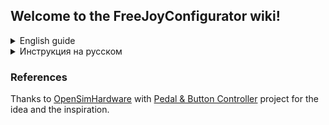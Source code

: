 ## Welcome to the FreeJoyConfigurator wiki!

<details> 
  <summary> English guide </summary>

# Installation
Just download the [latest release](https://github.com/FreeJoy-Team/FreeJoy/releases) and run the installer.

# Getting started
* [Pins configuration](https://github.com/vostrenkov/FreeJoyConfigurator/wiki/Pins-configuration)
* [Digital inputs (buttons) configuration](https://github.com/vostrenkov/FreeJoyConfigurator/wiki/Digital-inputs-configuration)
* [Axes configuration](https://github.com/vostrenkov/FreeJoyConfigurator/wiki/Axes-configuration)
* [Axes to buttons](https://github.com/vostrenkov/FreeJoyConfigurator/wiki/Axes-to-Buttons)
* [Shift registers](https://github.com/vostrenkov/FreeJoyConfigurator/wiki/Shift-registers)
* [TLE501x sensors](https://github.com/vostrenkov/FreeJoyConfigurator/wiki/TLE501x-sensors)
* [LED configuration](https://github.com/FreeJoy-Team/FreeJoyConfigurator/wiki/LED-configuration)
* [Loading and saving configuration](https://github.com/vostrenkov/FreeJoyConfigurator/wiki/Loading-and-saving-configuration)
* [Advanced settings](https://github.com/vostrenkov/FreeJoyConfigurator/wiki/Advanced-settings)
* [Firmware flasher](https://github.com/vostrenkov/FreeJoyConfigurator/wiki/Firmware-flasher)

</details>

<details> 
  <summary> Инструкция на русском </summary>

# Installation
Just download the [latest release](https://github.com/FreeJoy-Team/FreeJoy/releases) and run the installer.

# Getting started
* [Настройка выводов контроллера](https://github.com/vostrenkov/FreeJoyConfigurator/wiki/Pins-configuration)
* [Настройка цифровых входов (кнопок)](https://github.com/vostrenkov/FreeJoyConfigurator/wiki/Digital-inputs-configuration)
* [Настройка осей](https://github.com/vostrenkov/FreeJoyConfigurator/wiki/Axes-configuration)
* [Функция "оси в кнопки"](https://github.com/vostrenkov/FreeJoyConfigurator/wiki/Axes-to-Buttons)
* [Сдвиговые регистры](https://github.com/vostrenkov/FreeJoyConfigurator/wiki/Shift-registers)
* [Датчики TLE501x](https://github.com/vostrenkov/FreeJoyConfigurator/wiki/TLE501x-sensors)
* [Настройка светодиодов](https://github.com/FreeJoy-Team/FreeJoyConfigurator/wiki/LED-configuration)
* [Загрузка и сохранение конфигурации](https://github.com/vostrenkov/FreeJoyConfigurator/wiki/Loading-and-saving-configuration)
* [Продвинутые настройки](https://github.com/vostrenkov/FreeJoyConfigurator/wiki/Advanced-settings)
* [Загрузчик прошивки](https://github.com/vostrenkov/FreeJoyConfigurator/wiki/Firmware-flasher)

</details>


### References
Thanks to [OpenSimHardware](https://github.com/OpenSimHardware) with [Pedal & Button Controller](https://github.com/OpenSimHardware/PedalButtonController) project for the idea and the inspiration.
